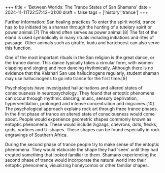 +++
title = 'Between Worlds: The Trance States of San Shamans'
date = 2024-11-11T22:57:42+01:00
draft = false
tags = ['history','trance']
+++

Further information: San healing practices
To enter the spirit world, trance has to be initiated by a shaman through the hunting of a tutelary spirit or power animal.[7] The eland often serves as power animal.[8] The fat of the eland is used symbolically in many rituals including initiations and rites of passage. Other animals such as giraffe, kudu and hartebeest can also serve this function.

One of the most important rituals in the San religion is the great dance, or the trance dance. This dance typically takes a circular form, with women clapping and singing and men dancing rhythmically. Although there is no evidence that the Kalahari San use hallucinogens regularly, student shaman may use hallucinogens to go into trance for the first time.[9]

Psychologists have investigated hallucinations and altered states of consciousness in neuropsychology. They found that entoptic phenomena can occur through rhythmic dancing, music, sensory deprivation, hyperventilation, prolonged and intense concentration and migraines.[10] The psychological approach explains rock art through three trance phases. In the first phase of trance an altered state of consciousness would come about. People would experience geometric shapes commonly known as entoptic phenomena. These would include zigzags, chevrons, dots, flecks, grids, vortices and U-shapes. These shapes can be found especially in rock engravings of Southern Africa.

During the second phase of trance people try to make sense of the entoptic phenomena. They would elaborate the shape they had 'seen' until they had created something that looked familiar to them. Shamans experiencing the second phase of trance would incorporate the natural world into their entoptic phenomena, visualizing honeycombs or other familiar shapes.